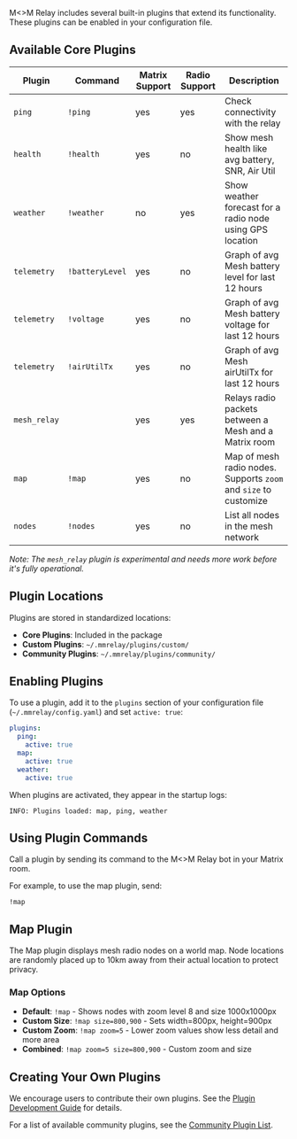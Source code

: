 M<>M Relay includes several built-in plugins that extend its functionality. These plugins can be enabled in your configuration file.

## Available Core Plugins

| Plugin      | Command         | Matrix Support | Radio Support | Description                                                        |
| ----------  | --------------- | -------------- | ------------- | ------------------------------------------------------------------ |
| `ping`      | `!ping`         | yes            | yes           | Check connectivity with the relay                                  |
| `health`    | `!health`       | yes            | no            | Show mesh health like avg battery, SNR, Air Util                   |
| `weather`   | `!weather`      | no             | yes           | Show weather forecast for a radio node using GPS location          |
| `telemetry` | `!batteryLevel` | yes            | no            | Graph of avg Mesh battery level for last 12 hours                  |
| `telemetry` | `!voltage`      | yes            | no            | Graph of avg Mesh battery voltage for last 12 hours                |
| `telemetry` | `!airUtilTx`    | yes            | no            | Graph of avg Mesh airUtilTx for last 12 hours                      |
| `mesh_relay`|                 | yes            | yes           | Relays radio packets between a Mesh and a Matrix room              |
| `map`       | `!map`          | yes            | no            | Map of mesh radio nodes. Supports `zoom` and `size` to customize   |
| `nodes`     | `!nodes`        | yes            | no            | List all nodes in the mesh network                                 |

_Note: The `mesh_relay` plugin is experimental and needs more work before it's fully operational._

## Plugin Locations

Plugins are stored in standardized locations:

- **Core Plugins**: Included in the package
- **Custom Plugins**: `~/.mmrelay/plugins/custom/`
- **Community Plugins**: `~/.mmrelay/plugins/community/`

## Enabling Plugins

To use a plugin, add it to the `plugins` section of your configuration file (`~/.mmrelay/config.yaml`) and set `active: true`:

```yaml
plugins:
  ping:
    active: true
  map:
    active: true
  weather:
    active: true
```

When plugins are activated, they appear in the startup logs:

```
INFO: Plugins loaded: map, ping, weather
```

## Using Plugin Commands

Call a plugin by sending its command to the M<>M Relay bot in your Matrix room.

For example, to use the map plugin, send:

```
!map
```

## Map Plugin

The Map plugin displays mesh radio nodes on a world map. Node locations are randomly placed up to 10km away from their actual location to protect privacy.

### Map Options

- **Default**: `!map` - Shows nodes with zoom level 8 and size 1000x1000px
- **Custom Size**: `!map size=800,900` - Sets width=800px, height=900px
- **Custom Zoom**: `!map zoom=5` - Lower zoom values show less detail and more area
- **Combined**: `!map zoom=5 size=800,900` - Custom zoom and size

## Creating Your Own Plugins

We encourage users to contribute their own plugins. See the [Plugin Development Guide](Plugin-Development-Guide.md) for details.

For a list of available community plugins, see the [Community Plugin List](Community-Plugin-List.md).

